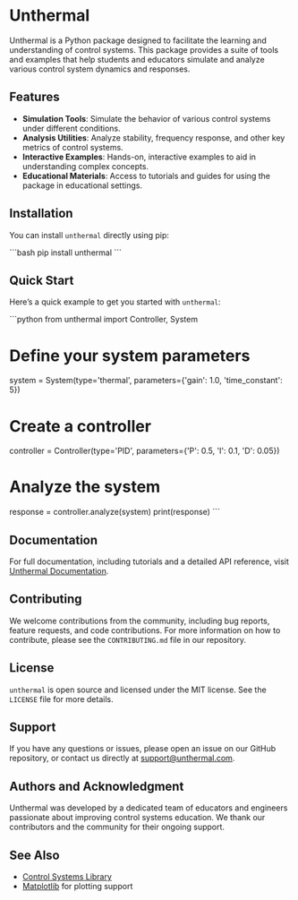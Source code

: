 
# Unthermal

Unthermal is a Python package designed to facilitate the learning and understanding of control systems. This package provides a suite of tools and examples that help students and educators simulate and analyze various control system dynamics and responses.

## Features

- **Simulation Tools**: Simulate the behavior of various control systems under different conditions.
- **Analysis Utilities**: Analyze stability, frequency response, and other key metrics of control systems.
- **Interactive Examples**: Hands-on, interactive examples to aid in understanding complex concepts.
- **Educational Materials**: Access to tutorials and guides for using the package in educational settings.

## Installation

You can install `unthermal` directly using pip:

\`\`\`bash
pip install unthermal
\`\`\`

## Quick Start

Here’s a quick example to get you started with `unthermal`:

\`\`\`python
from unthermal import Controller, System

# Define your system parameters
system = System(type='thermal', parameters={'gain': 1.0, 'time_constant': 5})

# Create a controller
controller = Controller(type='PID', parameters={'P': 0.5, 'I': 0.1, 'D': 0.05})

# Analyze the system
response = controller.analyze(system)
print(response)
\`\`\`

## Documentation

For full documentation, including tutorials and a detailed API reference, visit [Unthermal Documentation](https://unthermal.readthedocs.io).

## Contributing

We welcome contributions from the community, including bug reports, feature requests, and code contributions. For more information on how to contribute, please see the `CONTRIBUTING.md` file in our repository.

## License

`unthermal` is open source and licensed under the MIT license. See the `LICENSE` file for more details.

## Support

If you have any questions or issues, please open an issue on our GitHub repository, or contact us directly at support@unthermal.com.

## Authors and Acknowledgment

Unthermal was developed by a dedicated team of educators and engineers passionate about improving control systems education. We thank our contributors and the community for their ongoing support.

## See Also

- [Control Systems Library](https://python-control.readthedocs.io)
- [Matplotlib](https://matplotlib.org) for plotting support
